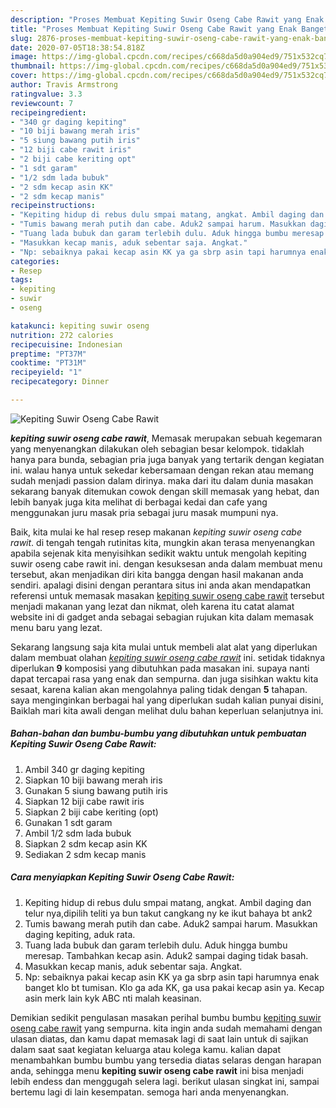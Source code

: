 ```yaml
---
description: "Proses Membuat Kepiting Suwir Oseng Cabe Rawit yang Enak Banget"
title: "Proses Membuat Kepiting Suwir Oseng Cabe Rawit yang Enak Banget"
slug: 2876-proses-membuat-kepiting-suwir-oseng-cabe-rawit-yang-enak-banget
date: 2020-07-05T18:38:54.818Z
image: https://img-global.cpcdn.com/recipes/c668da5d0a904ed9/751x532cq70/kepiting-suwir-oseng-cabe-rawit-foto-resep-utama.jpg
thumbnail: https://img-global.cpcdn.com/recipes/c668da5d0a904ed9/751x532cq70/kepiting-suwir-oseng-cabe-rawit-foto-resep-utama.jpg
cover: https://img-global.cpcdn.com/recipes/c668da5d0a904ed9/751x532cq70/kepiting-suwir-oseng-cabe-rawit-foto-resep-utama.jpg
author: Travis Armstrong
ratingvalue: 3.3
reviewcount: 7
recipeingredient:
- "340 gr daging kepiting"
- "10 biji bawang merah iris"
- "5 siung bawang putih iris"
- "12 biji cabe rawit iris"
- "2 biji cabe keriting opt"
- "1 sdt garam"
- "1/2 sdm lada bubuk"
- "2 sdm kecap asin KK"
- "2 sdm kecap manis"
recipeinstructions:
- "Kepiting hidup di rebus dulu smpai matang, angkat. Ambil daging dan telur nya,dipilih teliti ya bun takut cangkang ny ke ikut bahaya bt ank2"
- "Tumis bawang merah putih dan cabe. Aduk2 sampai harum. Masukkan daging kepiting, aduk rata."
- "Tuang lada bubuk dan garam terlebih dulu. Aduk hingga bumbu meresap. Tambahkan kecap asin. Aduk2 sampai daging tidak basah."
- "Masukkan kecap manis, aduk sebentar saja. Angkat."
- "Np: sebaiknya pakai kecap asin KK ya ga sbrp asin tapi harumnya enak banget klo bt tumisan. Klo ga ada KK, ga usa pakai kecap asin ya. Kecap asin merk lain kyk ABC nti malah keasinan."
categories:
- Resep
tags:
- kepiting
- suwir
- oseng

katakunci: kepiting suwir oseng 
nutrition: 272 calories
recipecuisine: Indonesian
preptime: "PT37M"
cooktime: "PT31M"
recipeyield: "1"
recipecategory: Dinner

---
```



![Kepiting Suwir Oseng Cabe Rawit](https://img-global.cpcdn.com/recipes/c668da5d0a904ed9/751x532cq70/kepiting-suwir-oseng-cabe-rawit-foto-resep-utama.jpg)

<b><i>kepiting suwir oseng cabe rawit</i></b>, Memasak merupakan sebuah kegemaran yang menyenangkan dilakukan oleh sebagian besar kelompok. tidaklah hanya para bunda, sebagian pria juga banyak yang tertarik dengan kegiatan ini. walau hanya untuk sekedar kebersamaan dengan rekan atau memang sudah menjadi passion dalam dirinya. maka dari itu dalam dunia masakan sekarang banyak ditemukan cowok dengan skill memasak yang hebat, dan lebih banyak juga kita melihat di berbagai kedai dan cafe yang menggunakan juru masak pria sebagai juru masak mumpuni nya.



Baik, kita mulai ke hal resep resep makanan <i>kepiting suwir oseng cabe rawit</i>. di tengah tengah rutinitas kita, mungkin akan terasa menyenangkan apabila sejenak kita menyisihkan sedikit waktu untuk mengolah kepiting suwir oseng cabe rawit ini. dengan kesuksesan anda dalam membuat menu tersebut, akan menjadikan diri kita bangga dengan hasil makanan anda sendiri. apalagi disini dengan perantara situs ini anda akan mendapatkan referensi untuk memasak masakan <u>kepiting suwir oseng cabe rawit</u> tersebut menjadi makanan yang lezat dan nikmat, oleh karena itu catat alamat website ini di gadget anda sebagai sebagian rujukan kita dalam memasak menu baru yang lezat.


Sekarang langsung saja kita mulai untuk membeli alat alat yang diperlukan dalam membuat olahan <u><i>kepiting suwir oseng cabe rawit</i></u> ini. setidak tidaknya diperlukan <b>9</b> komposisi yang dibutuhkan pada masakan ini. supaya nanti dapat tercapai rasa yang enak dan sempurna. dan juga sisihkan waktu kita sesaat, karena kalian akan mengolahnya paling tidak dengan <b>5</b> tahapan. saya menginginkan berbagai hal yang diperlukan sudah kalian punyai disini, Baiklah mari kita awali dengan melihat dulu bahan keperluan selanjutnya ini.

<!--inarticleads1-->

##### Bahan-bahan dan bumbu-bumbu yang dibutuhkan untuk pembuatan Kepiting Suwir Oseng Cabe Rawit:

1. Ambil 340 gr daging kepiting
1. Siapkan 10 biji bawang merah iris
1. Gunakan 5 siung bawang putih iris
1. Siapkan 12 biji cabe rawit iris
1. Siapkan 2 biji cabe keriting (opt)
1. Gunakan 1 sdt garam
1. Ambil 1/2 sdm lada bubuk
1. Siapkan 2 sdm kecap asin KK
1. Sediakan 2 sdm kecap manis




<!--inarticleads2-->

##### Cara menyiapkan Kepiting Suwir Oseng Cabe Rawit:

1. Kepiting hidup di rebus dulu smpai matang, angkat. Ambil daging dan telur nya,dipilih teliti ya bun takut cangkang ny ke ikut bahaya bt ank2
1. Tumis bawang merah putih dan cabe. Aduk2 sampai harum. Masukkan daging kepiting, aduk rata.
1. Tuang lada bubuk dan garam terlebih dulu. Aduk hingga bumbu meresap. Tambahkan kecap asin. Aduk2 sampai daging tidak basah.
1. Masukkan kecap manis, aduk sebentar saja. Angkat.
1. Np: sebaiknya pakai kecap asin KK ya ga sbrp asin tapi harumnya enak banget klo bt tumisan. Klo ga ada KK, ga usa pakai kecap asin ya. Kecap asin merk lain kyk ABC nti malah keasinan.




Demikian sedikit pengulasan masakan perihal bumbu bumbu <u>kepiting suwir oseng cabe rawit</u> yang sempurna. kita ingin anda sudah memahami dengan ulasan diatas, dan kamu dapat memasak lagi di saat lain untuk di sajikan dalam saat saat kegiatan keluarga atau kolega kamu. kalian dapat menambahkan bumbu bumbu yang tersedia diatas selaras dengan harapan anda, sehingga menu <b>kepiting suwir oseng cabe rawit</b> ini bisa menjadi lebih endess dan menggugah selera lagi. berikut ulasan singkat ini, sampai bertemu lagi di lain kesempatan. semoga hari anda menyenangkan.
